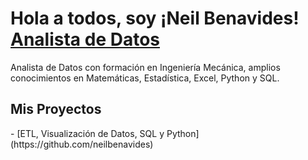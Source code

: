 <h1>Hola a todos, soy ¡Neil Benavides!<br/><a href="https://github.com/neilbenavides"> Analista de Datos </a> <a href=https://www.linkedin.com/in/neilbenavidesromero/ ></a></h1>

Analista de Datos con formación en Ingeniería Mecánica, amplios conocimientos en Matemáticas, Estadística, Excel, Python y SQL.

<h2>Mis Proyectos</h2>
- [ETL, Visualización de Datos, SQL y Python](https://github.com/neilbenavides)
